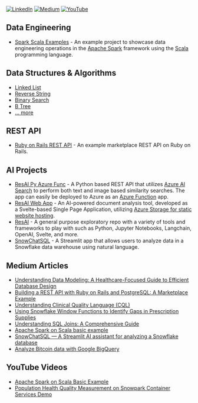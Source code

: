 [![LinkedIn](https://img.shields.io/badge/LinkedIn-Profile-blue)](https://www.linkedin.com/in/rycharlind)
[![Medium](https://img.shields.io/badge/Medium-Blog-black)](https://rycharlind.medium.com)
[![YouTube](https://img.shields.io/badge/YouTube-Channel-red)](https://www.youtube.com/@rycharlind)

## Data Engineering
- [Spark Scala Examples](https://github.com/rycharlind/spark-scala-examples) - An example project to showcase data engineering operations in the [Apache Spark](https://spark.apache.org/) framework using the [Scala](https://www.scala-lang.org/) programming language.

## Data Structures & Algorithms
- [Linked List](https://github.com/rycharlind/ryleetcode/blob/main/src/linked_list.py)
- [Reverse String](https://github.com/rycharlind/ryleetcode/blob/main/src/reverse_string.py)
- [Binary Search](https://github.com/rycharlind/ryleetcode/blob/main/src/binary_search.py)
- [B Tree](https://github.com/rycharlind/ryleetcode/blob/main/src/btree.py)
- [... more](https://github.com/rycharlind/ryleetcode/tree/main/src)

## REST API
- [Ruby on Rails REST API](https://github.com/rycharlind/rails_rest_api_example) - An example marketplace REST API on Ruby on Rails.

## AI Projects
- [ResAI Py Azure Func](https://github.com/rycharlind/resai-py-azure-func) - A Python based REST API that utilizes [Azure AI Search](https://learn.microsoft.com/en-us/azure/search/search-what-is-azure-search) to perform both text and image based similarity searches.  The app can easily be deployed to Azure as an [Azure Function](https://learn.microsoft.com/en-us/azure/azure-functions/functions-overview?pivots=programming-language-python) app.
- [ResAI Web App](https://github.com/rycharlind/resai-web-app) - An AI-powered document analysis tool, developed as a Svelte-based Single Page Application, utilizing [Azure Storage for static website hosting](https://learn.microsoft.com/en-us/azure/storage/blobs/storage-blob-static-website).
- [ResAI](https://github.com/rycharlind/resai) - A general purpose exploratory repo with a variety of tools and frameworks to play with such as Python, Jupyter Notebooks, Langchain, OpenAI, Svelte, and more.
- [SnowChatSQL](https://github.com/rycharlind/snowchatsql) - A Streamlit app that allows users to analyze data in a Snowflake data warehouse using natural language.

## Medium Articles
- [Understanding Data Modeling: A Healthcare-Focused Guide to Efficient Database Design](https://rycharlind.medium.com/understanding-data-modeling-a-healthcare-focused-guide-to-efficient-database-design-bf96cb88aa66)
- [Building a REST API with Ruby on Rails and PostgreSQL: A Marketplace Example](https://rycharlind.medium.com/building-a-rest-api-with-ruby-on-rails-and-postgresql-a-marketplace-example-bbc527aac84a)
- [Understanding Clinical Quality Language (CQL)](https://rycharlind.medium.com/understanding-clinical-quality-language-cql-620783f71a7e)
- [Using Snowflake Window Functions to Identify Gaps in Prescription Supplies](https://rycharlind.medium.com/using-snowflake-window-functions-to-identify-gaps-in-prescription-supplies-9527d96c0b7c)
- [Understanding SQL Joins: A Comprehensive Guide](https://rycharlind.medium.com/understanding-sql-joins-a-comprehensive-guide-30fac661d4de)
- [Apache Spark on Scala basic example](https://rycharlind.medium.com/apache-spark-on-scala-basic-example-7aab11d58c08)
- [SnowChatSQL — A Streamlit AI assistant for analyzing a Snowflake database](https://rycharlind.medium.com/snowchatsql-a-streamlit-ai-assistant-for-analyzing-a-snowflake-database-6a060be4b013)
- [Analyze Bitcoin data with Google BigQuery](https://rycharlind.medium.com/analyze-bitcoin-data-with-google-bigquery-b131d0cc5b5c)

## YouTube Videos
- [Apache Spark on Scala Basic Example](https://www.youtube.com/watch?v=7-gP5UnTGLs)
- [Population Health Quality Measurement on Snowpark Container Services Demo](https://www.youtube.com/watch?v=PFMltJdgGNc)

<!--
**rycharlind/rycharlind** is a ✨ _special_ ✨ repository because its `README.md` (this file) appears on your GitHub profile.

Here are some ideas to get you started:

- 🔭 I’m currently working on ...
- 🌱 I’m currently learning ...
- 👯 I’m looking to collaborate on ...
- 🤔 I’m looking for help with ...
- 💬 Ask me about ...
- 📫 How to reach me: ...
- 😄 Pronouns: ...
- ⚡ Fun fact: ...
-->
